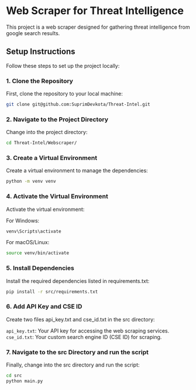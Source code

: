 # Web Scraper for Threat Intelligence

This project is a web scraper designed for gathering threat intelligence from google search results.

## Setup Instructions

Follow these steps to set up the project locally:

### 1. Clone the Repository
First, clone the repository to your local machine:

```bash
git clone git@github.com:SuprimDevkota/Threat-Intel.git
```

### 2. Navigate to the Project Directory
Change into the project directory:

```bash
cd Threat-Intel/Webscraper/
```

### 3. Create a Virtual Environment
Create a virtual environment to manage the dependencies:

```bash
python -m venv venv
```

### 4. Activate the Virtual Environment
Activate the virtual environment:

For Windows:
```bash
venv\Scripts\activate
```

For macOS/Linux:
```bash
source venv/bin/activate
```

### 5. Install Dependencies
Install the required dependencies listed in requirements.txt:
```bash
pip install -r src/requirements.txt
```

### 6. Add API Key and CSE ID
Create two files api_key.txt and cse_id.txt in the src directory:

`api_key.txt`: Your API key for accessing the web scraping services.\
`cse_id.txt`: Your custom search engine ID (CSE ID) for scraping.

### 7. Navigate to the src Directory and run the script
Finally, change into the src directory and run the script:

```bash
cd src
python main.py
```